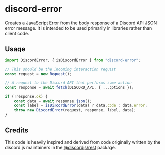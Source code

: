 # discord-error

Creates a JavaScript Error from the body response of a Discord API JSON error message. It is intended to be used primarily in libraries rather than client code.

## Usage

```js
import DiscordError, { isDiscordError } from "discord-error";

// This should be the incoming interaction request
const request = new Request();

// A request to the Discord API that performs some action
const response = await fetch(DISCORD_API, { ...options });

if (!response.ok) {
	const data = await response.json();
	const label = isDiscordError(data) ? data.code : data.error;
	throw new DiscordError(request, response, label, data);
}
```

## Credits

This code is heavily inspired and derived from code originally written by the discord.js maintainers in the [@discordjs/rest](https://www.npmjs.com/package/@discordjs/rest) package.
